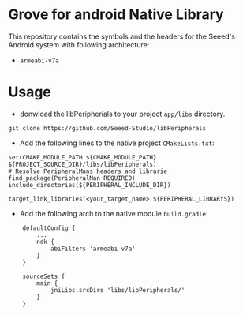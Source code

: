 Grove for android Native Library
=============================

This repository contains the symbols and the headers for the Seeed's Android system with following architecture:
- `armeabi-v7a`

Usage
=====
- donwload the libPeripherials to your project `app/libs` directory.
```
git clone https://github.com/Seeed-Studio/libPeripherals
```
- Add the following lines to the native project `CMakeLists.txt`:
```
set(CMAKE_MODULE_PATH ${CMAKE_MODULE_PATH} ${PROJECT_SOURCE_DIR}/libs/libPeripherals)
# Resolve PeripheralMans headers and librarie
find_package(PeripheralMan REQUIRED)
include_directories(${PERIPHERAL_INCLUDE_DIR})

target_link_libraries(<your_target_name> ${PERIPHERAL_LIBRARYS})
```
- Add the following arch to the native module `build.gradle`:
```
    defaultConfig {
        ...
        ndk {
            abiFilters 'armeabi-v7a'
        }
    }

    sourceSets {
        main {
            jniLibs.srcDirs 'libs/libPeripherals/'
        }
    }

```

